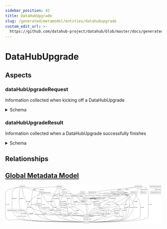 ```yaml
---
sidebar_position: 42
title: DataHubUpgrade
slug: /generated/metamodel/entities/datahubupgrade
custom_edit_url: >-
  https://github.com/datahub-project/datahub/blob/master/docs/generated/metamodel/entities/dataHubUpgrade.md
---
```


# DataHubUpgrade

## Aspects

### dataHubUpgradeRequest

Information collected when kicking off a DataHubUpgrade

<details>
<summary>Schema</summary>

```javascript
{
  "type": "record",
  "Aspect": {
    "name": "dataHubUpgradeRequest"
  },
  "name": "DataHubUpgradeRequest",
  "namespace": "com.linkedin.upgrade",
  "fields": [
    {
      "type": "long",
      "name": "timestampMs",
      "doc": "Timestamp when we started this DataHubUpgrade"
    },
    {
      "type": "string",
      "name": "version",
      "doc": "Version of this upgrade"
    }
  ],
  "doc": "Information collected when kicking off a DataHubUpgrade"
}
```

</details>

### dataHubUpgradeResult

Information collected when a DataHubUpgrade successfully finishes

<details>
<summary>Schema</summary>

```javascript
{
  "type": "record",
  "Aspect": {
    "name": "dataHubUpgradeResult"
  },
  "name": "DataHubUpgradeResult",
  "namespace": "com.linkedin.upgrade",
  "fields": [
    {
      "type": "long",
      "name": "timestampMs",
      "doc": "Timestamp when we started this DataHubUpgrade"
    },
    {
      "type": [
        "null",
        {
          "type": "map",
          "values": "string"
        }
      ],
      "name": "result",
      "default": null,
      "doc": "Result map to place helpful information about this upgrade job"
    }
  ],
  "doc": "Information collected when a DataHubUpgrade successfully finishes"
}
```

</details>

## Relationships

## [Global Metadata Model](https://raw.githubusercontent.com/acryldata/static-assets-test/master/imgs/datahub-metadata-model.png)

![Global Graph](https://raw.githubusercontent.com/acryldata/static-assets-test/master/imgs/datahub-metadata-model.png)
